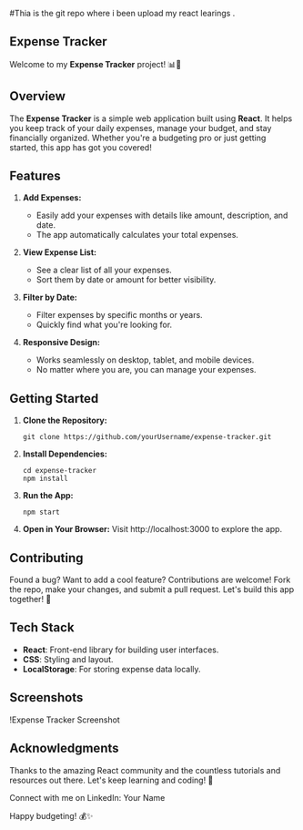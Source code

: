 #Thia is the git repo where i been upload my react learings .
## Expense Tracker

Welcome to my **Expense Tracker** project! 📊💸

## Overview

The **Expense Tracker** is a simple web application built using **React**. It helps you keep track of your daily expenses, manage your budget, and stay financially organized. Whether you're a budgeting pro or just getting started, this app has got you covered!

## Features

1. **Add Expenses:**
   - Easily add your expenses with details like amount, description, and date.
   - The app automatically calculates your total expenses.

2. **View Expense List:**
   - See a clear list of all your expenses.
   - Sort them by date or amount for better visibility.

3. **Filter by Date:**
   - Filter expenses by specific months or years.
   - Quickly find what you're looking for.

4. **Responsive Design:**
   - Works seamlessly on desktop, tablet, and mobile devices.
   - No matter where you are, you can manage your expenses.

## Getting Started

1. **Clone the Repository:**
   ```
   git clone https://github.com/yourUsername/expense-tracker.git
   ```

2. **Install Dependencies:**
   ```
   cd expense-tracker
   npm install
   ```

3. **Run the App:**
   ```
   npm start
   ```

4. **Open in Your Browser:**
   Visit http://localhost:3000 to explore the app.

## Contributing

Found a bug? Want to add a cool feature? Contributions are welcome! Fork the repo, make your changes, and submit a pull request. Let's build this app together! 🚀

## Tech Stack

- **React**: Front-end library for building user interfaces.
- **CSS**: Styling and layout.
- **LocalStorage**: For storing expense data locally.

## Screenshots

!Expense Tracker Screenshot

## Acknowledgments

Thanks to the amazing React community and the countless tutorials and resources out there. Let's keep learning and coding! 💙

Connect with me on LinkedIn: Your Name

Happy budgeting! 💰✨
